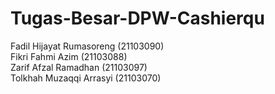 # Tugas-Besar-DPW-Cashierqu
Fadil Hijayat Rumasoreng (21103090) <br>
Fikri Fahmi Azim (21103088)<br>
Zarif Afzal Ramadhan (21103097)<br>
Tolkhah Muzaqqi Arrasyi (21103070)<br>
